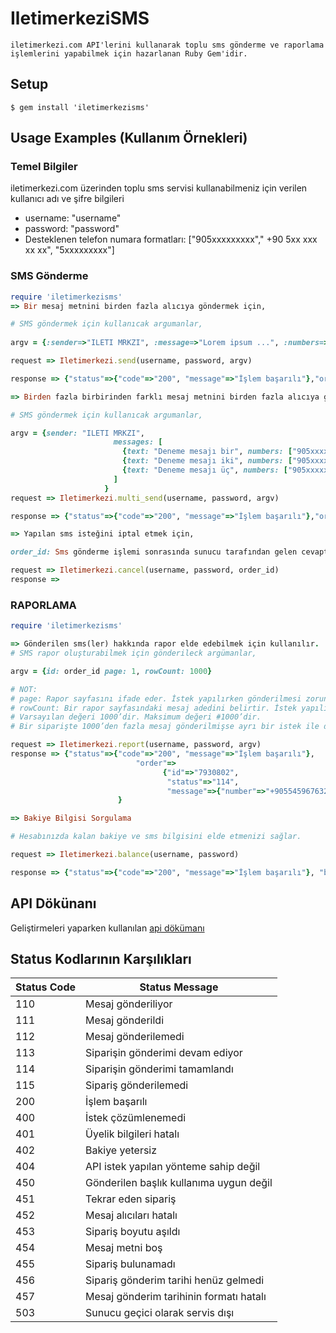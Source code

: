 # IletimerkeziSMS
	iletimerkezi.com API'lerini kullanarak toplu sms gönderme ve raporlama işlemlerini yapabilmek için hazarlanan Ruby Gem'idir.

## Setup

```
$ gem install 'iletimerkezisms'
```

## Usage Examples (Kullanım Örnekleri)

### Temel Bilgiler
iletimerkezi.com üzerinden toplu sms servisi kullanabilmeniz için verilen kullanıcı adı ve şifre bilgileri
- username: "username"
- password: "password"
- Desteklenen telefon numara formatları: ["905xxxxxxxxx"," +90 5xx xxx xx xx", "5xxxxxxxxx"]

### SMS Gönderme
``` ruby
require 'iletimerkezisms'
=> Bir mesaj metnini birden fazla alıcıya göndermek için,

# SMS göndermek için kullanıcak argumanlar,
 
argv = {:sender=>"ILETI MRKZI", :message=>"Lorem ipsum ...", :numbers=>["905xxxxxxxxx"," +90 5xx xxx xx xx", "5xxxxxxxxx"]}

request => Iletimerkezi.send(username, password, argv)

response => {"status"=>{"code"=>"200", "message"=>"İşlem başarılı"},"order"=>{"id"=>"order_id"}}

=> Birden fazla birbirinden farklı mesaj metnini birden fazla alıcıya göndermek için,

# SMS göndermek için kullanıcak argumanlar,

argv = {sender: "ILETI MRKZI",
                       messages: [
                         {text: "Deneme mesajı bir", numbers: ["905xxxxxxxxx"," +90 5xx xxx xx xx", "5xxxxxxxxx"]},
                         {text: "Deneme mesajı iki", numbers: ["905xxxxxxxxx"," +90 5xx xxx xx xx"]},
                         {text: "Deneme mesajı üç", numbers: ["905xxxxxxxxx"]}
                       ]
                     }
request => Iletimerkezi.multi_send(username, password, argv)

response => {"status"=>{"code"=>"200", "message"=>"İşlem başarılı"},"order"=>{"id"=>"order_id"}}

=> Yapılan sms isteğini iptal etmek için,

order_id: Sms gönderme işlemi sonrasında sunucu tarafından gelen cevaptan bulabilirsiniz.(order_id = response["order"]["id"])

request => Iletimerkezi.cancel(username, password, order_id)
response =>

```

### RAPORLAMA
``` ruby
require 'iletimerkezisms'

=> Gönderilen sms(ler) hakkında rapor elde edebilmek için kullanılır.
# SMS rapor oluşturabilmek için gönderileck argümanlar,

argv = {id: order_id page: 1, rowCount: 1000}

# NOT: 
# page: Rapor sayfasını ifade eder. İstek yapılırken gönderilmesi zorunlu değildir. Varsayılan değeri 1’dir.
# rowCount: Bir rapor sayfasındaki mesaj adedini belirtir. İstek yapılırken gönderilmesi zorunlu değildir. 
# Varsayılan değeri 1000’dir. Maksimum değeri #1000’dir. 
# Bir siparişte 1000’den fazla mesaj gönderilmişse ayrı bir istek ile diğer rapor sayfaları sorgulanmalıdır.

request => Iletimerkezi.report(username, password, argv)
response => {"status"=>{"code"=>"200", "message"=>"İşlem başarılı"},
 							"order"=>
								  {"id"=>"7930802",
								   "status"=>"114",
								   "message"=>{"number"=>"+905545967632", "status"=>"111"}}
						}

=> Bakiye Bilgisi Sorgulama

# Hesabınızda kalan bakiye ve sms bilgisini elde etmenizi sağlar.

request => Iletimerkezi.balance(username, password)

response => {"status"=>{"code"=>"200", "message"=>"İşlem başarılı"}, "balance"=>{"amount"=>"0.0000", "sms"=>"4"}}

```
## API Dökünanı
Geliştirmeleri yaparken kullanılan [api dökümanı](https://docs.google.com/document/d/19mYfmnx_BAoO5tPjz2qrCE9LK9qNrafAVZTNqHmi1tQ/edit)
## Status Kodlarının Karşılıkları

Status Code  	| Status Message
------------- | -------------
110  | Mesaj gönderiliyor
111  | Mesaj gönderildi
112  | Mesaj gönderilemedi
113  | Siparişin gönderimi devam ediyor
114  | Siparişin gönderimi tamamlandı
115  | Sipariş gönderilemedi
200  | İşlem başarılı
400  | İstek çözümlenemedi
401  | Üyelik bilgileri hatalı
402  | Bakiye yetersiz
404  | API istek yapılan yönteme sahip değil
450  | Gönderilen başlık kullanıma uygun değil
451  | Tekrar eden sipariş
452  | Mesaj alıcıları hatalı
453  | Sipariş boyutu aşıldı
454  | Mesaj metni boş
455  | Sipariş bulunamadı
456  | Sipariş gönderim tarihi henüz gelmedi
457  | Mesaj gönderim tarihinin formatı hatalı
503  | Sunucu geçici olarak servis dışı